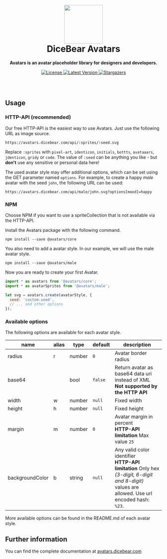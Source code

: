 <br />
<br />

<h1 align="center"><img src="https://avatars.dicebear.com/api/male/1.svg" width="124" /> <br />DiceBear Avatars</h1>
<p align="center"><strong>Avatars is an avatar placeholder library for designers and developers.</strong></p>

<p align="center">
    <a href="https://github.com/dicebear/avatars/blob/master/LICENSE" target="_blank">
        <img src="https://img.shields.io/github/license/dicebear/avatars.svg?style=flat-square" alt="License">
    </a>
    <a href="https://www.npmjs.com/package/@avatars/code" target="_blank">
        <img src="https://img.shields.io/npm/v/@avatars/code.svg?style=flat-square" alt="Latest Version">
    </a>
    <a href="https://github.com/dicebear/avatars/stargazers" target="_blank">
        <img src="https://img.shields.io/github/stars/dicebear/avatars?style=flat-square" alt="Stargazers">
    </a>
</p>
<br />
<br />

## Usage

### HTTP-API (recommended)

Our free HTTP-API is the easiest way to use Avatars. Just use the following URL as image source.

    https://avatars.dicebear.com/api/:sprites/:seed.svg

Replace `:sprites` with `pixel-art`, `identicon`, `initials`, `bottts`, `avataaars`, `jdenticon`, `gridy` or `code`. The value of `:seed` can be anything you
like - but **don't** use any sensitive or personal data here!

The used avatar style may offer additional options, which can be set using the GET parameter named `options`.
For example, to create a happy _male_ avatar with the seed `john`, the following URL can be used:

    https://avatars.dicebear.com/api/male/john.svg?options[mood]=happy

### NPM

Choose NPM if you want to use a spriteCollection that is not available via the HTTP-API.

Install the Avatars package with the following command.

    npm install --save @avatars/core

You also need to add a avatar style. In our example, we will use the male avatar style.

    npm install --save @avatars/male

Now you are ready to create your first Avatar.

```js
import * as avatars from '@avatars/core';
import * as avatarSprites from '@avatars/male';

let svg = avatars.create(avatarStyle, {
  seed: 'custom-seed',
  // ... and other options
});
```

### Available options

The following options are available for each avatar style.

| name            | alias | type   | default | description                                                                                                                                       |
| --------------- | ----- | ------ | ------- | ------------------------------------------------------------------------------------------------------------------------------------------------- |
| radius          | r     | number | `0`     | Avatar border radius                                                                                                                              |
| base64          |       | bool   | `false` | Return avatar as base64 data uri instead of XML <br> **Not supported by the HTTP API**                                                            |
| width           | w     | number | `null`  | Fixed width                                                                                                                                       |
| height          | h     | number | `null`  | Fixed height                                                                                                                                      |
| margin          | m     | number | `0`     | Avatar margin in percent<br> **HTTP-API limitation** Max value `25`                                                                               |
| backgroundColor | b     | string | `null`  | Any valid color identifier<br> **HTTP-API limitation** Only hex _(3-digit, 6-digit and 8-digit)_ values are allowed. Use url encoded hash: `%23`. |

More available options can be found in the README.md of each avatar style.

## Further information

You can find the complete documentation at [avatars.dicebear.com](https://avatars.dicebear.com)
